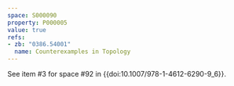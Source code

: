 ```yaml
---
space: S000090
property: P000005
value: true
refs:
- zb: "0386.54001"
  name: Counterexamples in Topology
---
```


See item #3 for space #92 in {{doi:10.1007/978-1-4612-6290-9_6}}.
